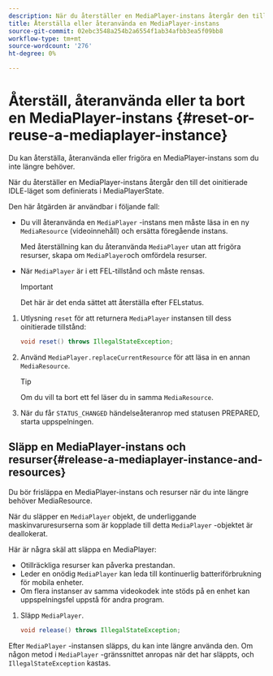 ```yaml
---
description: När du återställer en MediaPlayer-instans återgår den till det oinitierade IDLE-läget som definierats i MediaPlayerState.
title: Återställa eller återanvända en MediaPlayer-instans
source-git-commit: 02ebc3548a254b2a6554f1ab34afbb3ea5f09bb8
workflow-type: tm+mt
source-wordcount: '276'
ht-degree: 0%

---
```


# Återställ, återanvända eller ta bort en MediaPlayer-instans {#reset-or-reuse-a-mediaplayer-instance}

Du kan återställa, återanvända eller frigöra en MediaPlayer-instans som du inte längre behöver.

När du återställer en MediaPlayer-instans återgår den till det oinitierade IDLE-läget som definierats i MediaPlayerState.

Den här åtgärden är användbar i följande fall:

* Du vill återanvända en `MediaPlayer` -instans men måste läsa in en ny `MediaResource` (videoinnehåll) och ersätta föregående instans.

  Med återställning kan du återanvända `MediaPlayer` utan att frigöra resurser, skapa om `MediaPlayer`och omfördela resurser.

* När `MediaPlayer` är i ett FEL-tillstånd och måste rensas.

  >[!IMPORTANT]
  >
  >Det här är det enda sättet att återställa efter FELstatus.

1. Utlysning `reset` för att returnera `MediaPlayer` instansen till dess oinitierade tillstånd:

   ```java
   void reset() throws IllegalStateException; 
   ```

1. Använd `MediaPlayer.replaceCurrentResource` för att läsa in en annan `MediaResource`.

   >[!TIP]
   >
   >Om du vill ta bort ett fel läser du in samma `MediaResource`.

1. När du får `STATUS_CHANGED` händelseåteranrop med statusen PREPARED, starta uppspelningen.

## Släpp en MediaPlayer-instans och resurser{#release-a-mediaplayer-instance-and-resources}

Du bör frisläppa en MediaPlayer-instans och resurser när du inte längre behöver MediaResource.

När du släpper en `MediaPlayer` objekt, de underliggande maskinvaruresurserna som är kopplade till detta `MediaPlayer` -objektet är deallokerat.

Här är några skäl att släppa en MediaPlayer:

* Otillräckliga resurser kan påverka prestandan.
* Leder en onödig `MediaPlayer` kan leda till kontinuerlig batteriförbrukning för mobila enheter.
* Om flera instanser av samma videokodek inte stöds på en enhet kan uppspelningsfel uppstå för andra program.

1. Släpp `MediaPlayer`.

   ```java
   void release() throws IllegalStateException;
   ```

Efter `MediaPlayer` -instansen släpps, du kan inte längre använda den. Om någon metod i `MediaPlayer` -gränssnittet anropas när det har släppts, och `IllegalStateException` kastas.
